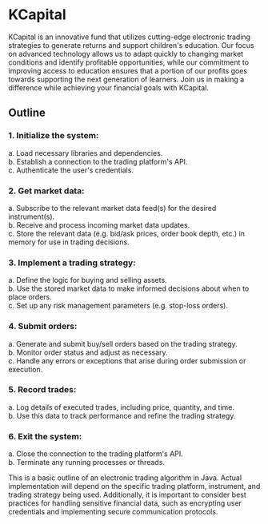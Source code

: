 # KCapital
KCapital is an innovative fund that utilizes cutting-edge electronic trading strategies to generate returns and support children's education. Our focus on advanced technology allows us to adapt quickly to changing market conditions and identify profitable opportunities, while our commitment to improving access to education ensures that a portion of our profits goes towards supporting the next generation of learners. Join us in making a difference while achieving your financial goals with KCapital.

## Outline
### 1. Initialize the system:
a. Load necessary libraries and dependencies.<br/>
b. Establish a connection to the trading platform's API.<br/>
c. Authenticate the user's credentials.<br/>

### 2. Get market data:
a. Subscribe to the relevant market data feed(s) for the desired instrument(s).<br/>
b. Receive and process incoming market data updates.<br/>
c. Store the relevant data (e.g. bid/ask prices, order book depth, etc.) in memory for use in trading decisions.<br/>

### 3. Implement a trading strategy:
a. Define the logic for buying and selling assets.<br/>
b. Use the stored market data to make informed decisions about when to place orders.<br/>
c. Set up any risk management parameters (e.g. stop-loss orders).<br/>

### 4. Submit orders:
a. Generate and submit buy/sell orders based on the trading strategy.<br/>
b. Monitor order status and adjust as necessary.<br/>
c. Handle any errors or exceptions that arise during order submission or execution.<br/>

### 5. Record trades:
a. Log details of executed trades, including price, quantity, and time.<br/>
b. Use this data to track performance and refine the trading strategy.<br/>

### 6. Exit the system:
a. Close the connection to the trading platform's API.<br/>
b. Terminate any running processes or threads.<br/>

This is a basic outline of an electronic trading algorithm in Java. Actual implementation will depend on the specific trading platform, instrument, and trading strategy being used. Additionally, it is important to consider best practices for handling sensitive financial data, such as encrypting user credentials and implementing secure communication protocols.
